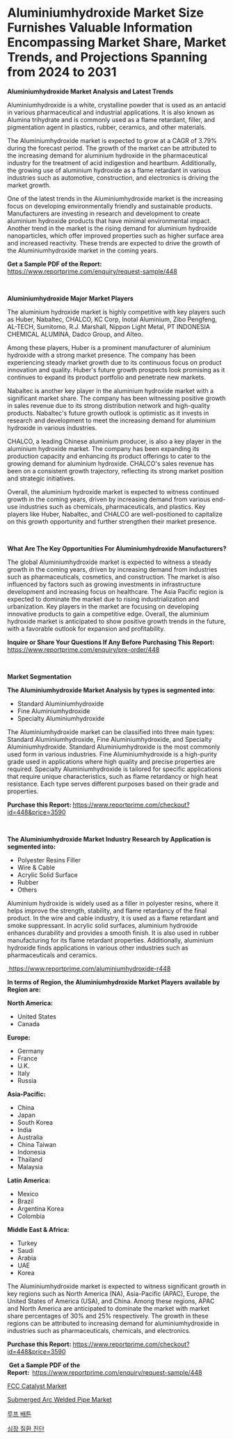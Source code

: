 <p><h1>Aluminiumhydroxide Market Size Furnishes Valuable Information Encompassing Market Share, Market Trends, and Projections Spanning from 2024 to 2031</h1></p><p><strong>Aluminiumhydroxide Market Analysis and Latest Trends</strong></p>
<p><p>Aluminiumhydroxide is a white, crystalline powder that is used as an antacid in various pharmaceutical and industrial applications. It is also known as Alumina trihydrate and is commonly used as a flame retardant, filler, and pigmentation agent in plastics, rubber, ceramics, and other materials.</p><p>The Aluminiumhydroxide market is expected to grow at a CAGR of 3.79% during the forecast period. The growth of the market can be attributed to the increasing demand for aluminium hydroxide in the pharmaceutical industry for the treatment of acid indigestion and heartburn. Additionally, the growing use of aluminium hydroxide as a flame retardant in various industries such as automotive, construction, and electronics is driving the market growth.</p><p>One of the latest trends in the Aluminiumhydroxide market is the increasing focus on developing environmentally friendly and sustainable products. Manufacturers are investing in research and development to create aluminium hydroxide products that have minimal environmental impact. Another trend in the market is the rising demand for aluminium hydroxide nanoparticles, which offer improved properties such as higher surface area and increased reactivity. These trends are expected to drive the growth of the Aluminiumhydroxide market in the coming years.</p></p>
<p><strong>Get a Sample PDF of the Report:&nbsp;</strong> <a href="https://www.reportprime.com/enquiry/request-sample/448">https://www.reportprime.com/enquiry/request-sample/448</a></p>
<p>&nbsp;</p>
<p><strong>Aluminiumhydroxide Major Market Players</strong></p>
<p><p>The aluminium hydroxide market is highly competitive with key players such as Huber, Nabaltec, CHALCO, KC Corp, Inotal Aluminium, Zibo Pengfeng, AL-TECH, Sumitomo, R.J. Marshall, Nippon Light Metal, PT INDONESIA CHEMICAL ALUMINA, Dadco Group, and Alteo.</p><p>Among these players, Huber is a prominent manufacturer of aluminium hydroxide with a strong market presence. The company has been experiencing steady market growth due to its continuous focus on product innovation and quality. Huber's future growth prospects look promising as it continues to expand its product portfolio and penetrate new markets.</p><p>Nabaltec is another key player in the aluminium hydroxide market with a significant market share. The company has been witnessing positive growth in sales revenue due to its strong distribution network and high-quality products. Nabaltec's future growth outlook is optimistic as it invests in research and development to meet the increasing demand for aluminium hydroxide in various industries.</p><p>CHALCO, a leading Chinese aluminium producer, is also a key player in the aluminium hydroxide market. The company has been expanding its production capacity and enhancing its product offerings to cater to the growing demand for aluminium hydroxide. CHALCO's sales revenue has been on a consistent growth trajectory, reflecting its strong market position and strategic initiatives.</p><p>Overall, the aluminium hydroxide market is expected to witness continued growth in the coming years, driven by increasing demand from various end-use industries such as chemicals, pharmaceuticals, and plastics. Key players like Huber, Nabaltec, and CHALCO are well-positioned to capitalize on this growth opportunity and further strengthen their market presence.</p></p>
<p>&nbsp;</p>
<p><strong>What Are The Key Opportunities For Aluminiumhydroxide Manufacturers?</strong></p>
<p><p>The global Aluminiumhydroxide market is expected to witness a steady growth in the coming years, driven by increasing demand from industries such as pharmaceuticals, cosmetics, and construction. The market is also influenced by factors such as growing investments in infrastructure development and increasing focus on healthcare. The Asia Pacific region is expected to dominate the market due to rising industrialization and urbanization. Key players in the market are focusing on developing innovative products to gain a competitive edge. Overall, the aluminium hydroxide market is anticipated to show positive growth trends in the future, with a favorable outlook for expansion and profitability.</p></p>
<p><strong>Inquire or Share Your Questions If Any Before Purchasing This Report:</strong> <a href="https://www.reportprime.com/enquiry/pre-order/448">https://www.reportprime.com/enquiry/pre-order/448</a></p>
<p>&nbsp;</p>
<p><strong>Market Segmentation</strong></p>
<p><strong>The Aluminiumhydroxide Market Analysis by types is segmented into:</strong></p>
<p><ul><li>Standard Aluminiumhydroxide</li><li>Fine Aluminiumhydroxide</li><li>Specialty Aluminiumhydroxide</li></ul></p>
<p><p>The Aluminiumhydroxide market can be classified into three main types: Standard Aluminiumhydroxide, Fine Aluminiumhydroxide, and Specialty Aluminiumhydroxide. Standard Aluminiumhydroxide is the most commonly used form in various industries. Fine Aluminiumhydroxide is a high-purity grade used in applications where high quality and precise properties are required. Specialty Aluminiumhydroxide is tailored for specific applications that require unique characteristics, such as flame retardancy or high heat resistance. Each type serves different purposes based on their grade and properties.</p></p>
<p><strong>Purchase this Report:&nbsp;</strong><a href="https://www.reportprime.com/checkout?id=448&price=3590">https://www.reportprime.com/checkout?id=448&price=3590</a></p>
<p>&nbsp;</p>
<p><strong>The Aluminiumhydroxide Market Industry Research by Application is segmented into:</strong></p>
<p><ul><li>Polyester Resins Filler</li><li>Wire & Cable</li><li>Acrylic Solid Surface</li><li>Rubber</li><li>Others</li></ul></p>
<p><p>Aluminium hydroxide is widely used as a filler in polyester resins, where it helps improve the strength, stability, and flame retardancy of the final product. In the wire and cable industry, it is used as a flame retardant and smoke suppressant. In acrylic solid surfaces, aluminium hydroxide enhances durability and provides a smooth finish. It is also used in rubber manufacturing for its flame retardant properties. Additionally, aluminium hydroxide finds applications in various other industries such as pharmaceuticals and ceramics.</p></p>
<p><a href="https://www.reportprime.com/aluminiumhydroxide-r448">&nbsp;https://www.reportprime.com/aluminiumhydroxide-r448</a></p>
<p><strong>In terms of Region, the Aluminiumhydroxide Market Players available by Region are:</strong></p>
<p>
    <p> <strong> North America: </strong>
        <ul>
            <li>United States</li>
            <li>Canada</li>
        </ul>
        </p> 
    <p> <strong> Europe: </strong>
        <ul>
            <li>Germany</li>
            <li>France</li>
            <li>U.K.</li>
            <li>Italy</li>
            <li>Russia</li>
        </ul>
        </p> 
    <p> <strong> Asia-Pacific: </strong>
        <ul>
            <li>China</li>
            <li>Japan</li>
            <li>South Korea</li>
            <li>India</li>
            <li>Australia</li>
            <li>China Taiwan</li>
            <li>Indonesia</li>
            <li>Thailand</li>
            <li>Malaysia</li>
        </ul>
        </p> 
    <p> <strong> Latin America: </strong>
        <ul>
            <li>Mexico</li>
            <li>Brazil</li>
            <li>Argentina Korea</li>
            <li>Colombia</li>
        </ul>
        </p> 
    <p> <strong> Middle East & Africa: </strong>
        <ul>
            <li>Turkey</li>
            <li>Saudi</li>
            <li>Arabia</li>
            <li>UAE</li>
            <li>Korea</li>
        </ul>
    </p>
    </p>
<p><p>The Aluminiumhydroxide market is expected to witness significant growth in key regions such as North America (NA), Asia-Pacific (APAC), Europe, the United States of America (USA), and China. Among these regions, APAC and North America are anticipated to dominate the market with market share percentages of 30% and 25% respectively. The growth in these regions can be attributed to increasing demand for aluminiumhydroxide in industries such as pharmaceuticals, chemicals, and electronics.</p></p>
<p><strong>Purchase this Report: </strong><a href="https://www.reportprime.com/checkout?id=448&price=3590">https://www.reportprime.com/checkout?id=448&price=3590</a></p>
<p>&nbsp;<strong>Get a Sample PDF of the Report:&nbsp;&nbsp;</strong><a href="https://www.reportprime.com/enquiry/request-sample/448">https://www.reportprime.com/enquiry/request-sample/448</a></p>
<p><strong></strong></p>
<p><p><a href="https://github.com/wusalecollins540tpqoz/Market-Research-Report-List-2/blob/main/fcc-catalyst-market.md">FCC Catalyst Market</a></p><p><a href="https://github.com/kathiaseamanalvaradovlprc2h/Market-Research-Report-List-2/blob/main/submerged-arc-welded-pipe-market.md">Submerged Arc Welded Pipe Market</a></p><p><a href="https://github.com/RonSpencer61/Market-Research-Report-List-1/blob/main/237907367554.md">루프 배튼</a></p><p><a href="https://github.com/valroy852/Market-Research-Report-List-1/blob/main/690778467553.md">심장 질환 진단</a></p></p>